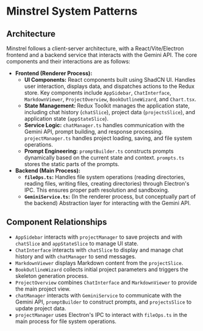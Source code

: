 # Minstrel System Patterns

## Architecture

Minstrel follows a client-server architecture, with a React/Vite/Electron frontend and a backend service that interacts with the Gemini API. The core components and their interactions are as follows:

*   **Frontend (Renderer Process):**
    *   **UI Components:**  React components built using ShadCN UI.  Handles user interaction, displays data, and dispatches actions to the Redux store. Key components include `AppSidebar`, `ChatInterface`, `MarkdownViewer`, `ProjectOverview`, `BookOutlineWizard`, and `Chart.tsx`.
    *   **State Management:** Redux Toolkit manages the application state, including chat history (`chatSlice`), project data (`projectsSlice`), and application state (`appStateSlice`).
    *   **Service Logic:**  `chatManager.ts` handles communication with the Gemini API, prompt building, and response processing. `projectManager.ts` handles project loading, saving, and file system operations.
    *   **Prompt Engineering:** `promptBuilder.ts` constructs prompts dynamically based on the current state and context. `prompts.ts` stores the static parts of the prompts.
*   **Backend (Main Process):**
    *   **`fileOps.ts`:**  Handles file system operations (reading directories, reading files, writing files, creating directories) through Electron's IPC. This ensures proper path resolution and sandboxing.
    *   **`GeminiService.ts`:** (In the renderer process, but conceptually part of the backend) Abstraction layer for interacting with the Gemini API.

## Component Relationships

*   `AppSidebar` interacts with `projectManager` to save projects and with `chatSlice` and `appStateSlice` to manage UI state.
*   `ChatInterface` interacts with `chatSlice` to display and manage chat history and with `chatManager` to send messages.
*   `MarkdownViewer` displays Markdown content from the `projectSlice`.
*   `BookOutlineWizard` collects initial project parameters and triggers the skeleton generation process.
*   `ProjectOverview` combines `ChatInterface` and `MarkdownViewer` to provide the main project view.
*   `chatManager` interacts with `GeminiService` to communicate with the Gemini API, `promptBuilder` to construct prompts, and `projectsSlice` to update project data.
* `projectManager` uses Electron's IPC to interact with `fileOps.ts` in the main process for file system operations.
